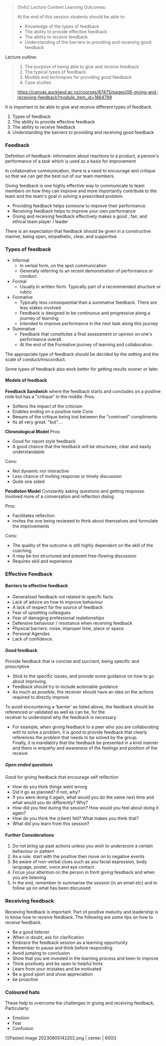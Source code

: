 >[!info] Lecture Content
>Learning Outcomes:
>
>At the end of this session students should be able to:
>
>- Knowledge of the types of feedback
>- The ability to provide effective feedback
>- The ability to receive feedback
>- Understanding of the barriers to providing and receiving good feedback
>
Lecture outline:
>
>1. The purpose of being able to give and receive feedback
>2. The typical types of feedback
>3. Models and techniques for providing good feedback
>4. Case studies
>
>https://canvas.auckland.ac.nz/courses/87475/pages/06-giving-and-receiving-feedback?module_item_id=1864799


It is important to be able to give and receive different types of feedback.

1. Types of feedback
2. The ability to provide effective feedback 
3. The ability to receive feedback
4. Understanding the barriers to providing and receiving good feedback

### Feedback

Definition of feedback: information about reactions to a product, a person's performance of a task which is used as a basis for improvement

In collaborative communication, there is a need to encourage and critique so that we can get the best out of our team members. 

Giving feedback is one highly effective way to communicate to team members on how they can improve and more importantly contribute to the team and the team's goal in solving a prescribed problem. 

- Providing feedback helps someone to improve their performance.
- Receiving feedback helps to improve your own performance
- Giving and receiving feedback effectively makes a  good , fair, and ethical team player / leader

There is an expectation that feedback should be given in a constructive manner, being open, empathetic, clear, and supportive. 

### Types of feedback
- Informal
	- In verbal form, on the spot communication
	- Generally referring to an recent demonstration of performance or conduct. 
- Formal
	- Usually in written form. Typically part of a recommended structure or rubric
- Formative
	- Typically less consequential than a summative feedback. There are less stakes involved
	- Feedback is designed to be continuous and progressive along a journey of learning
	- Intended to improve performance in the next task along this journey
- Summative
	- Feedback that constitutes a final assessment or opinion on one's performance overall. 
	- At the end of the Formative journey of learning and collaboration. 

The appropriate type of feedback should be decided by the setting and the scale of conduct/misconduct.

Some types of feedback also work better for getting results sooner or later. 


#### Models of feedback

**Feedback Sandwich** 
where the feedback starts and concludes on a positive note but has a "critique" in the middle.
Pros:
- Softens the impact of the criticism
- Enables ending on a positive note
Cons
- Beware of the critique being lost between the "contrived" compliments
- Its all very great. "but"....

**Chronological Model** 
Pros:
- Good for report style feedback
- A good chance that the feedback will be structures, clear and easily understandable

Cons:
- Not dynamic nor interactive
- Less chance of inviting response or timely discussion
- Quite one sided

**Pendleton Model** 
Constantly asking questions and getting response. Involved more of a conversation and reflection dialog

Pros:
- Faciilitates reflection
- invites the one being reviewed to think about themselves and formulate the improvements

Cons:
- The quality of the outcome is still highly dependent on the skill of the coaching
- It may be too structured and prevent free-flowing discussion  
-  Requires skill and experience  
### Effective Feedback
#### Barriers to effective feedback
- Generalised feedback not related to specifc facts
- Lack of advice on how to improve behaviour
- A lack of respect for the source of feedback
- Fear of upsetting colleagues
- Fear of damaging professional realationships
- Defensive behaviour / resistance when receiving feedback
- Physical barriers: noise, improper time, place or space
- Personal Agendas
- Lack of confidence. 

#### Good feedback
Provide feedback that is concise and succient, being specific and prescriptive
- Stick to the specific issues, and provide some guidance on how to go about improving. 
- Feedback should try to include actionable guidance
- As much as possible, the receiver should have an idea on the actions required to directly improve

To avoid encountering a ‘barrier’ as listed above, the feedback should be referenced or validated as well as can be, for the  
receiver to understand why the feedback is necessary.  
- For example, when giving feedback to a peer who you are collaborating with to solve a problem, it is good to provide feedback that clearly references the problem that needs to be solved by the group.  
Finally, it is mandatory that the feedback be presented in a kind manner and there is empathy and awareness of the feelings and position of the receive


##### Open ended questions 
Good for giving feedback that encourage self reflection
- How do you think things went wrong
- Did it go as planned? if not, why?
-   If you were doing it again, what would you do the same next time and what would you do differently? Why?  
-  How did you feel during the session? How would you feel about doing it again?  
- How do you think the (client) felt? What makes you think that?  
-  What did you learn from this session?
#### Further Considerations
1. Do not bring up past actions unless you wish to underscore a certain behaviour or pattern
2. As a rule. start with the positive then move on to negative events
3. Be aware of non-verbal clues such as you facial expression, body language, poster, voice and eye contact. 
4. Focus your attention on the person in front giving feedback and when you are listening
5. In the end, remember to summarise the session (in an email etc) and to follow up on what has been discussed

### Receiving feedback
Receiving feedback is important. Part of positive maturity and leadership is to know how to receive feedback. The following are some tips on how to receive feedback. 
- Be a good listener
- When in doubt, ask for clarification
- Embrace the feedback session as a learning opportunity
- Remember to pause and think before responding
- Avoid jumping to conclusion
- Show that you are invested in the learning process and keen to improve
- Think positively and be open to helpful hints
- Learn from your mistakes and be motivated 
- Be a good sport and show appreciation
- be proactive

### Coloured hats
These help to overcome the challenges in giving and receiving feedback, Particularly:
- Emotion
- Fear
- Confusion

![[Pasted image 20230805142202.png | center | 600]] 

